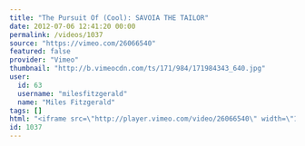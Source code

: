 ```yaml
---
title: "The Pursuit Of (Cool): SAVOIA THE TAILOR"
date: 2012-07-06 12:41:20 00:00
permalink: /videos/1037
source: "https://vimeo.com/26066540"
featured: false
provider: "Vimeo"
thumbnail: "http://b.vimeocdn.com/ts/171/984/171984343_640.jpg"
user:
  id: 63
  username: "milesfitzgerald"
  name: "Miles Fitzgerald"
tags: []
html: "<iframe src=\"http://player.vimeo.com/video/26066540\" width=\"1280\" height=\"720\" frameborder=\"0\" webkitAllowFullScreen mozallowfullscreen allowFullScreen></iframe>"
id: 1037
---
```



